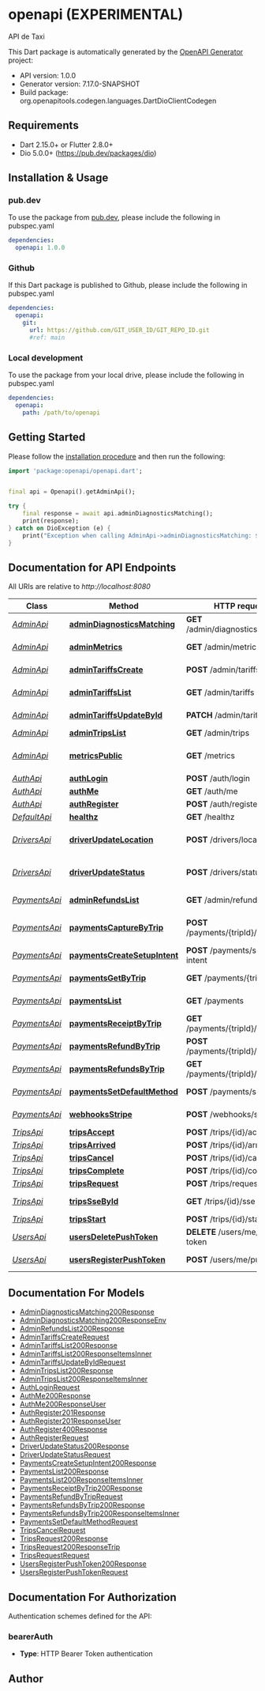 # openapi (EXPERIMENTAL)
API de Taxi

This Dart package is automatically generated by the [OpenAPI Generator](https://openapi-generator.tech) project:

- API version: 1.0.0
- Generator version: 7.17.0-SNAPSHOT
- Build package: org.openapitools.codegen.languages.DartDioClientCodegen

## Requirements

* Dart 2.15.0+ or Flutter 2.8.0+
* Dio 5.0.0+ (https://pub.dev/packages/dio)

## Installation & Usage

### pub.dev
To use the package from [pub.dev](https://pub.dev), please include the following in pubspec.yaml
```yaml
dependencies:
  openapi: 1.0.0
```

### Github
If this Dart package is published to Github, please include the following in pubspec.yaml
```yaml
dependencies:
  openapi:
    git:
      url: https://github.com/GIT_USER_ID/GIT_REPO_ID.git
      #ref: main
```

### Local development
To use the package from your local drive, please include the following in pubspec.yaml
```yaml
dependencies:
  openapi:
    path: /path/to/openapi
```

## Getting Started

Please follow the [installation procedure](#installation--usage) and then run the following:

```dart
import 'package:openapi/openapi.dart';


final api = Openapi().getAdminApi();

try {
    final response = await api.adminDiagnosticsMatching();
    print(response);
} catch on DioException (e) {
    print("Exception when calling AdminApi->adminDiagnosticsMatching: $e\n");
}

```

## Documentation for API Endpoints

All URIs are relative to *http://localhost:8080*

Class | Method | HTTP request | Description
------------ | ------------- | ------------- | -------------
[*AdminApi*](doc/AdminApi.md) | [**adminDiagnosticsMatching**](doc/AdminApi.md#admindiagnosticsmatching) | **GET** /admin/diagnostics/matching | Diagnostics matching
[*AdminApi*](doc/AdminApi.md) | [**adminMetrics**](doc/AdminApi.md#adminmetrics) | **GET** /admin/metrics | Prometheus metrics
[*AdminApi*](doc/AdminApi.md) | [**adminTariffsCreate**](doc/AdminApi.md#admintariffscreate) | **POST** /admin/tariffs | Crear TariffRule
[*AdminApi*](doc/AdminApi.md) | [**adminTariffsList**](doc/AdminApi.md#admintariffslist) | **GET** /admin/tariffs | Listar TariffRule
[*AdminApi*](doc/AdminApi.md) | [**adminTariffsUpdateById**](doc/AdminApi.md#admintariffsupdatebyid) | **PATCH** /admin/tariffs/{id} | Actualizar TariffRule
[*AdminApi*](doc/AdminApi.md) | [**adminTripsList**](doc/AdminApi.md#admintripslist) | **GET** /admin/trips | 
[*AdminApi*](doc/AdminApi.md) | [**metricsPublic**](doc/AdminApi.md#metricspublic) | **GET** /metrics | Prometheus metrics (public)
[*AuthApi*](doc/AuthApi.md) | [**authLogin**](doc/AuthApi.md#authlogin) | **POST** /auth/login | 
[*AuthApi*](doc/AuthApi.md) | [**authMe**](doc/AuthApi.md#authme) | **GET** /auth/me | 
[*AuthApi*](doc/AuthApi.md) | [**authRegister**](doc/AuthApi.md#authregister) | **POST** /auth/register | 
[*DefaultApi*](doc/DefaultApi.md) | [**healthz**](doc/DefaultApi.md#healthz) | **GET** /healthz | 
[*DriversApi*](doc/DriversApi.md) | [**driverUpdateLocation**](doc/DriversApi.md#driverupdatelocation) | **POST** /drivers/location | Actualizar estado del driver
[*DriversApi*](doc/DriversApi.md) | [**driverUpdateStatus**](doc/DriversApi.md#driverupdatestatus) | **POST** /drivers/status | Actualizar estado del driver
[*PaymentsApi*](doc/PaymentsApi.md) | [**adminRefundsList**](doc/PaymentsApi.md#adminrefundslist) | **GET** /admin/refunds | Listar refunds (ADMIN)
[*PaymentsApi*](doc/PaymentsApi.md) | [**paymentsCaptureByTrip**](doc/PaymentsApi.md#paymentscapturebytrip) | **POST** /payments/{tripId}/capture | Capturar pago autorizado (ADMIN)
[*PaymentsApi*](doc/PaymentsApi.md) | [**paymentsCreateSetupIntent**](doc/PaymentsApi.md#paymentscreatesetupintent) | **POST** /payments/setup-intent | Crear SetupIntent
[*PaymentsApi*](doc/PaymentsApi.md) | [**paymentsGetByTrip**](doc/PaymentsApi.md#paymentsgetbytrip) | **GET** /payments/{tripId} | Obtener pago por tripId
[*PaymentsApi*](doc/PaymentsApi.md) | [**paymentsList**](doc/PaymentsApi.md#paymentslist) | **GET** /payments | Listar pagos (ADMIN)
[*PaymentsApi*](doc/PaymentsApi.md) | [**paymentsReceiptByTrip**](doc/PaymentsApi.md#paymentsreceiptbytrip) | **GET** /payments/{tripId}/receipt | Obtener recibo
[*PaymentsApi*](doc/PaymentsApi.md) | [**paymentsRefundByTrip**](doc/PaymentsApi.md#paymentsrefundbytrip) | **POST** /payments/{tripId}/refund | Refund/cancel (ADMIN)
[*PaymentsApi*](doc/PaymentsApi.md) | [**paymentsRefundsByTrip**](doc/PaymentsApi.md#paymentsrefundsbytrip) | **GET** /payments/{tripId}/refunds | Refunds por tripId
[*PaymentsApi*](doc/PaymentsApi.md) | [**paymentsSetDefaultMethod**](doc/PaymentsApi.md#paymentssetdefaultmethod) | **POST** /payments/set-default | Definir PM por defecto
[*PaymentsApi*](doc/PaymentsApi.md) | [**webhooksStripe**](doc/PaymentsApi.md#webhooksstripe) | **POST** /webhooks/stripe | Stripe webhook
[*TripsApi*](doc/TripsApi.md) | [**tripsAccept**](doc/TripsApi.md#tripsaccept) | **POST** /trips/{id}/accept | 
[*TripsApi*](doc/TripsApi.md) | [**tripsArrived**](doc/TripsApi.md#tripsarrived) | **POST** /trips/{id}/arrived | 
[*TripsApi*](doc/TripsApi.md) | [**tripsCancel**](doc/TripsApi.md#tripscancel) | **POST** /trips/{id}/cancel | 
[*TripsApi*](doc/TripsApi.md) | [**tripsComplete**](doc/TripsApi.md#tripscomplete) | **POST** /trips/{id}/complete | 
[*TripsApi*](doc/TripsApi.md) | [**tripsRequest**](doc/TripsApi.md#tripsrequest) | **POST** /trips/request | Solicitar viaje
[*TripsApi*](doc/TripsApi.md) | [**tripsSseById**](doc/TripsApi.md#tripsssebyid) | **GET** /trips/{id}/sse | Trip live updates (SSE)
[*TripsApi*](doc/TripsApi.md) | [**tripsStart**](doc/TripsApi.md#tripsstart) | **POST** /trips/{id}/start | 
[*UsersApi*](doc/UsersApi.md) | [**usersDeletePushToken**](doc/UsersApi.md#usersdeletepushtoken) | **DELETE** /users/me/push-token | Eliminar FCM token
[*UsersApi*](doc/UsersApi.md) | [**usersRegisterPushToken**](doc/UsersApi.md#usersregisterpushtoken) | **POST** /users/me/push-token | Registrar FCM token


## Documentation For Models

 - [AdminDiagnosticsMatching200Response](doc/AdminDiagnosticsMatching200Response.md)
 - [AdminDiagnosticsMatching200ResponseEnv](doc/AdminDiagnosticsMatching200ResponseEnv.md)
 - [AdminRefundsList200Response](doc/AdminRefundsList200Response.md)
 - [AdminTariffsCreateRequest](doc/AdminTariffsCreateRequest.md)
 - [AdminTariffsList200Response](doc/AdminTariffsList200Response.md)
 - [AdminTariffsList200ResponseItemsInner](doc/AdminTariffsList200ResponseItemsInner.md)
 - [AdminTariffsUpdateByIdRequest](doc/AdminTariffsUpdateByIdRequest.md)
 - [AdminTripsList200Response](doc/AdminTripsList200Response.md)
 - [AdminTripsList200ResponseItemsInner](doc/AdminTripsList200ResponseItemsInner.md)
 - [AuthLoginRequest](doc/AuthLoginRequest.md)
 - [AuthMe200Response](doc/AuthMe200Response.md)
 - [AuthMe200ResponseUser](doc/AuthMe200ResponseUser.md)
 - [AuthRegister201Response](doc/AuthRegister201Response.md)
 - [AuthRegister201ResponseUser](doc/AuthRegister201ResponseUser.md)
 - [AuthRegister400Response](doc/AuthRegister400Response.md)
 - [AuthRegisterRequest](doc/AuthRegisterRequest.md)
 - [DriverUpdateStatus200Response](doc/DriverUpdateStatus200Response.md)
 - [DriverUpdateStatusRequest](doc/DriverUpdateStatusRequest.md)
 - [PaymentsCreateSetupIntent200Response](doc/PaymentsCreateSetupIntent200Response.md)
 - [PaymentsList200Response](doc/PaymentsList200Response.md)
 - [PaymentsList200ResponseItemsInner](doc/PaymentsList200ResponseItemsInner.md)
 - [PaymentsReceiptByTrip200Response](doc/PaymentsReceiptByTrip200Response.md)
 - [PaymentsRefundByTripRequest](doc/PaymentsRefundByTripRequest.md)
 - [PaymentsRefundsByTrip200Response](doc/PaymentsRefundsByTrip200Response.md)
 - [PaymentsRefundsByTrip200ResponseItemsInner](doc/PaymentsRefundsByTrip200ResponseItemsInner.md)
 - [PaymentsSetDefaultMethodRequest](doc/PaymentsSetDefaultMethodRequest.md)
 - [TripsCancelRequest](doc/TripsCancelRequest.md)
 - [TripsRequest200Response](doc/TripsRequest200Response.md)
 - [TripsRequest200ResponseTrip](doc/TripsRequest200ResponseTrip.md)
 - [TripsRequestRequest](doc/TripsRequestRequest.md)
 - [UsersRegisterPushToken200Response](doc/UsersRegisterPushToken200Response.md)
 - [UsersRegisterPushTokenRequest](doc/UsersRegisterPushTokenRequest.md)


## Documentation For Authorization


Authentication schemes defined for the API:
### bearerAuth

- **Type**: HTTP Bearer Token authentication


## Author



